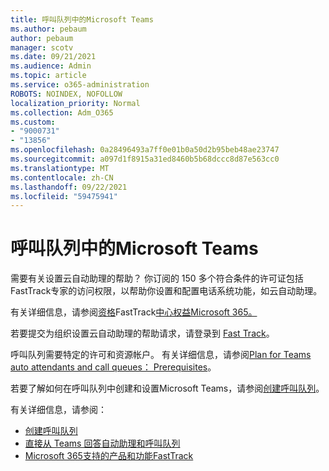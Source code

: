 ```yaml
---
title: 呼叫队列中的Microsoft Teams
ms.author: pebaum
author: pebaum
manager: scotv
ms.date: 09/21/2021
ms.audience: Admin
ms.topic: article
ms.service: o365-administration
ROBOTS: NOINDEX, NOFOLLOW
localization_priority: Normal
ms.collection: Adm_O365
ms.custom:
- "9000731"
- "13856"
ms.openlocfilehash: 0a28496493a7ff0e01b0a50d2b95beb48ae23747
ms.sourcegitcommit: a097d1f8915a31ed8460b5b68dccc8d87e563cc0
ms.translationtype: MT
ms.contentlocale: zh-CN
ms.lasthandoff: 09/22/2021
ms.locfileid: "59475941"
---
```

# <a name="call-queues-in-microsoft-teams"></a>呼叫队列中的Microsoft Teams

需要有关设置云自动助理的帮助？ 你订阅的 150 多个符合条件的许可证包括FastTrack专家的访问权限，以帮助你设置和配置电话系统功能，如云自动助理。

有关详细信息，请参阅[资格](https://docs.microsoft.com/fasttrack/eligibility)FastTrack[中心权益Microsoft 365。](https://docs.microsoft.com/fasttrack/introduction#what-is-fasttrack-for-microsoft-365)

若要提交为组织设置云自动助理的帮助请求，请登录到 [Fast Track](https://www.microsoft.com/fasttrack?rtc=1)。

呼叫队列需要特定的许可和资源帐户。 有关详细信息，请参阅[Plan for Teams auto attendants and call queues： Prerequisites](https://docs.microsoft.com/microsoftteams/plan-auto-attendant-call-queue#prerequisites)。

若要了解如何在呼叫队列中创建和设置Microsoft Teams，请参阅[创建呼叫队列](https://docs.microsoft.com/microsoftteams/create-a-phone-system-call-queue)。 

有关详细信息，请参阅：

- [创建呼叫队列](https://docs.microsoft.com/microsoftteams/create-a-phone-system-call-queue)
- [直接从 Teams 回答自动助理和呼叫队列](https://docs.microsoft.com/microsoftteams/answer-auto-attendant-and-call-queue-calls)
- [Microsoft 365支持的产品和功能FastTrack](https://docs.microsoft.com/fasttrack/products-and-capabilities#office-365)